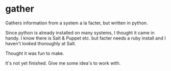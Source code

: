 gather
======

Gathers information from a system a la facter, but written in python.

Since python is already installed on many systems, I thought it came in handy. I know there is Salt & Puppet etc. but facter needs a ruby install and I haven't looked thoroughly at Salt.

Thought it was fun to make.

It's not yet finished. Give me some idea's to work with.

